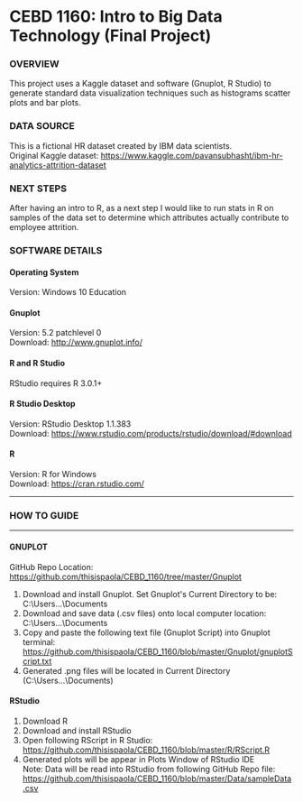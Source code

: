 # CEBD 1160: Intro to Big Data Technology (Final Project)

### OVERVIEW
This project uses a Kaggle dataset and software (Gnuplot, R Studio) to generate standard data visualization techniques such as histograms scatter plots and bar plots.

### DATA SOURCE
This is a fictional HR dataset created by IBM data scientists.  
Original Kaggle dataset: https://www.kaggle.com/pavansubhasht/ibm-hr-analytics-attrition-dataset

### NEXT STEPS
After having an intro to R, as a next step I would like to run stats in R on samples of the data set to determine which attributes actually contribute to employee attrition.  

### SOFTWARE DETAILS
#### Operating System
Version: Windows 10 Education

#### Gnuplot
Version: 5.2 patchlevel 0  
Download: http://www.gnuplot.info/

#### R and R Studio
RStudio requires R 3.0.1+

#### R Studio Desktop
Version: RStudio Desktop 1.1.383  
Download: https://www.rstudio.com/products/rstudio/download/#download

#### R
Version: R for Windows  
Download: https://cran.rstudio.com/

****
### HOW TO GUIDE
****
#### GNUPLOT
GitHub Repo Location: https://github.com/thisispaola/CEBD_1160/tree/master/Gnuplot  
1. Download and install Gnuplot.  Set Gnuplot's Current Directory to be: C:\Users\...\Documents
2. Download and save data (.csv files) onto local computer location: C:\Users\...\Documents
3. Copy and paste the following text file (Gnuplot Script) into Gnuplot terminal: https://github.com/thisispaola/CEBD_1160/blob/master/Gnuplot/gnuplotScript.txt
4. Generated .png files will be located in Current Directory (C:\Users\...\Documents)

#### RStudio
1. Download R
2. Download and install RStudio
3. Open following RScript in R Studio: https://github.com/thisispaola/CEBD_1160/blob/master/R/RScript.R
4. Generated plots will be appear in Plots Window of RStudio IDE  
Note: Data will be read into RStudio from following GitHub Repo file: https://github.com/thisispaola/CEBD_1160/blob/master/Data/sampleData.csv
